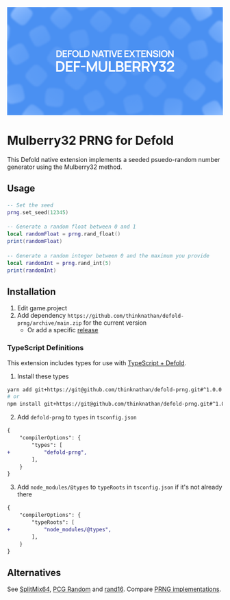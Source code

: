 <img src="_docs/def-mulberry32-x1.png" alt="Def-Mulberry32">

# Mulberry32 PRNG for Defold

This Defold native extension implements a seeded psuedo-random number generator using the Mulberry32 method.

## Usage

```lua
-- Set the seed
prng.set_seed(12345)

-- Generate a random float between 0 and 1
local randomFloat = prng.rand_float()
print(randomFloat)

-- Generate a random integer between 0 and the maximum you provide
local randomInt = prng.rand_int(5)
print(randomInt)
```

## Installation

1. Edit game.project
2. Add dependency `https://github.com/thinknathan/defold-prng/archive/main.zip` for the current version
   - Or add a specific [release](https://github.com/thinknathan/defold-prng/releases)

### TypeScript Definitions

This extension includes types for use with [TypeScript + Defold](https://ts-defold.dev/).

1. Install these types

```bash
yarn add git+https://git@github.com/thinknathan/defold-prng.git#^1.0.0 -D
# or
npm install git+https://git@github.com/thinknathan/defold-prng.git#^1.0.0 --save-dev
```

2. Add `defold-prng` to `types` in `tsconfig.json`

```diff
{
	"compilerOptions": {
		"types": [
+			"defold-prng",
		],
	}
}
```

3. Add `node_modules/@types` to `typeRoots` in `tsconfig.json` if it's not already there

```diff
{
	"compilerOptions": {
		"typeRoots": [
+			"node_modules/@types",
		],
	}
}
```

## Alternatives

See [SplitMix64](https://github.com/indiesoftby/defold-splitmix64), [PCG Random](https://github.com/selimanac/defold-random) and [rand16](https://github.com/wmc7n/rand16). Compare [PRNG implementations](https://github.com/bryc/code/blob/master/jshash/PRNGs.md).
